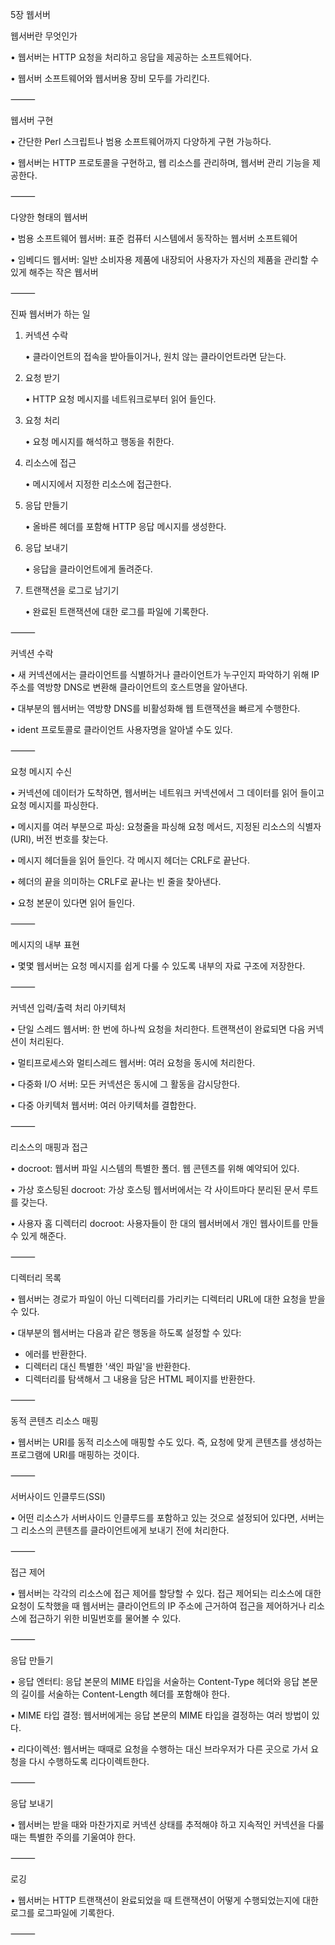 5장 웹서버

웹서버란 무엇인가

• 웹서버는 HTTP 요청을 처리하고 응답을 제공하는 소프트웨어다.

• 웹서버 소프트웨어와 웹서버용 장비 모두를 가리킨다.

⸻

웹서버 구현

• 간단한 Perl 스크립트나 범용 소프트웨어까지 다양하게 구현 가능하다.

• 웹서버는 HTTP 프로토콜을 구현하고, 웹 리소스를 관리하며, 웹서버 관리 기능을 제공한다.

⸻

다양한 형태의 웹서버

• 범용 소프트웨어 웹서버: 표준 컴퓨터 시스템에서 동작하는 웹서버 소프트웨어

• 임베디드 웹서버: 일반 소비자용 제품에 내장되어 사용자가 자신의 제품을 관리할 수 있게 해주는 작은 웹서버

⸻

진짜 웹서버가 하는 일
1. 커넥션 수락

   • 클라이언트의 접속을 받아들이거나, 원치 않는 클라이언트라면 닫는다.

2. 요청 받기

   • HTTP 요청 메시지를 네트워크로부터 읽어 들인다.

3. 요청 처리

   • 요청 메시지를 해석하고 행동을 취한다.

4. 리소스에 접근

   • 메시지에서 지정한 리소스에 접근한다.

5. 응답 만들기

   • 올바른 헤더를 포함해 HTTP 응답 메시지를 생성한다.

6. 응답 보내기

   • 응답을 클라이언트에게 돌려준다.

7. 트랜잭션을 로그로 남기기

   • 완료된 트랜잭션에 대한 로그를 파일에 기록한다.

⸻

커넥션 수락

• 새 커넥션에서는 클라이언트를 식별하거나 클라이언트가 누구인지 파악하기 위해 IP 주소를 역방향 DNS로 변환해 클라이언트의 호스트명을 알아낸다.

• 대부분의 웹서버는 역방향 DNS를 비활성화해 웹 트랜잭션을 빠르게 수행한다.

• ident 프로토콜로 클라이언트 사용자명을 알아낼 수도 있다.

⸻

요청 메시지 수신

• 커넥션에 데이터가 도착하면, 웹서버는 네트워크 커넥션에서 그 데이터를 읽어 들이고 요청 메시지를 파싱한다.

• 메시지를 여러 부분으로 파싱: 요청줄을 파싱해 요청 메서드, 지정된 리소스의 식별자(URI), 버전 번호를 찾는다.

• 메시지 헤더들을 읽어 들인다. 각 메시지 헤더는 CRLF로 끝난다.

• 헤더의 끝을 의미하는 CRLF로 끝나는 빈 줄을 찾아낸다.

• 요청 본문이 있다면 읽어 들인다.

⸻

메시지의 내부 표현

• 몇몇 웹서버는 요청 메시지를 쉽게 다룰 수 있도록 내부의 자료 구조에 저장한다.

⸻

커넥션 입력/출력 처리 아키텍처

• 단일 스레드 웹서버: 한 번에 하나씩 요청을 처리한다. 트랜잭션이 완료되면 다음 커넥션이 처리된다.

• 멀티프로세스와 멀티스레드 웹서버: 여러 요청을 동시에 처리한다.

• 다중화 I/O 서버: 모든 커넥션은 동시에 그 활동을 감시당한다.

• 다중 아키텍처 웹서버: 여러 아키텍처를 결합한다.

⸻

리소스의 매핑과 접근

• docroot: 웹서버 파일 시스템의 특별한 폴더. 웹 콘텐츠를 위해 예약되어 있다.

• 가상 호스팅된 docroot: 가상 호스팅 웹서버에서는 각 사이트마다 분리된 문서 루트를 갖는다.

• 사용자 홈 디렉터리 docroot: 사용자들이 한 대의 웹서버에서 개인 웹사이트를 만들 수 있게 해준다.

⸻

디렉터리 목록

• 웹서버는 경로가 파일이 아닌 디렉터리를 가리키는 디렉터리 URL에 대한 요청을 받을 수 있다.

• 대부분의 웹서버는 다음과 같은 행동을 하도록 설정할 수 있다:
  - 에러를 반환한다.
  - 디렉터리 대신 특별한 '색인 파일'을 반환한다.
  - 디렉터리를 탐색해서 그 내용을 담은 HTML 페이지를 반환한다.

⸻

동적 콘텐츠 리소스 매핑

• 웹서버는 URI를 동적 리소스에 매핑할 수도 있다. 즉, 요청에 맞게 콘텐츠를 생성하는 프로그램에 URI를 매핑하는 것이다.

⸻

서버사이드 인클루드(SSI)

• 어떤 리소스가 서버사이드 인클루드를 포함하고 있는 것으로 설정되어 있다면, 서버는 그 리소스의 콘텐츠를 클라이언트에게 보내기 전에 처리한다.

⸻

접근 제어

• 웹서버는 각각의 리소스에 접근 제어를 할당할 수 있다. 접근 제어되는 리소스에 대한 요청이 도착했을 때 웹서버는 클라이언트의 IP 주소에 근거하여 접근을 제어하거나 리소스에 접근하기 위한 비밀번호를 물어볼 수 있다.

⸻

응답 만들기

• 응답 엔터티: 응답 본문의 MIME 타입을 서술하는 Content-Type 헤더와 응답 본문의 길이를 서술하는 Content-Length 헤더를 포함해야 한다.

• MIME 타입 결정: 웹서버에게는 응답 본문의 MIME 타입을 결정하는 여러 방법이 있다.

• 리다이렉션: 웹서버는 때때로 요청을 수행하는 대신 브라우저가 다른 곳으로 가서 요청을 다시 수행하도록 리다이렉트한다.

⸻

응답 보내기

• 웹서버는 받을 때와 마찬가지로 커넥션 상태를 추적해야 하고 지속적인 커넥션을 다룰 때는 특별한 주의를 기울여야 한다.

⸻

로깅

• 웹서버는 HTTP 트랜잭션이 완료되었을 때 트랜잭션이 어떻게 수행되었는지에 대한 로그를 로그파일에 기록한다.

⸻